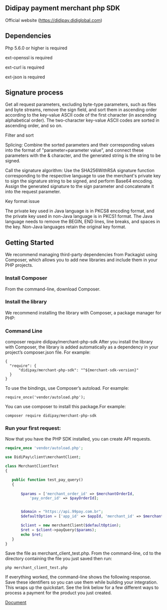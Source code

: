 ## Didipay payment merchant php SDK

Official website (https://didipay.didiglobal.com)

## Dependencies
Php 5.6.0 or higher is required

ext-openssl is required

ext-curl is required

ext-json is required

## Signature process

Get all request parameters, excluding byte-type parameters, such as files and byte streams, remove the sign field, and sort them in ascending order according to the key-value ASCII code of the first character (in ascending alphabetical order). The two-character key-value ASCII codes are sorted in ascending order, and so on.

Filter and sort

Splicing: Combine the sorted parameters and their corresponding values ​​into the format of "parameter=parameter value", and connect these parameters with the & character, and the generated string is the string to be signed.

Call the signature algorithm: Use the SHA256WithRSA signature function corresponding to the respective language to use the merchant's private key to sign the signature string to be signed, and perform Base64 encoding.
Assign the generated signature to the sign parameter and concatenate it into the request parameter.

Key format issue

The private key used in Java language is in PKCS8 encoding format, and the private key used in non-Java language is in PKCS1 format.
The Java language needs to remove the BEGIN, END lines, line breaks, and spaces in the key. Non-Java languages ​​retain the original key format.

## Getting Started
We recommend managing third-party dependencies from Packagist using Composer, which allows you to add new libraries and include them in your PHP projects.

### Install Composer

From the command-line, download Composer.

### Install the library
We recommend installing the library with Composer, a package manager for PHP:

### Command Line

composer require didipay/merchant-php-sdk
After you install the library with Composer, the library is added automatically as a dependency in your project’s composer.json file. For example:

  ```shell
  {
    "require": {
        "didipay/merchant-php-sdk": "^${merchant-sdk-version}"
    }
  }
  ```
To use the bindings, use Composer’s autoload. For example:
 ```shell
require_once('vendor/autoload.php');
```
You can use composer to install this package.For example:
 ```shell
composer require didipay/merchant-php-sdk
```
### Run your first request:
Now that you have the PHP SDK installed, you can create API requests. 
 ```php
require_once 'vendor/autoload.php';

use DidiPay\client\merchantClient;

class MerchantClientTest
{

    public function test_pay_query()
    {
        
        $params = ['merchant_order_id' => $merchantOrderId,
            'pay_order_id' => $payOrderId];


        $domain = "https://api.99pay.com.br";
        $defaultOption = ['app_id' => $appId, 'merchant_id' => $merchantId, 'private_key' => $privateKeyContent, 'domain' => $domain];

        $client = new merchantClient($defaultOption);
        $ret = $client->payQuery($params);
        echo $ret;
    }
}
 ```
Save the file as merchant_client_test.php. From the command-line, cd to the directory containing the file you just saved then run:
 ```shell
php merchant_client_test.php
 ```
If everything worked, the command-line shows the following response. Save these identifiers so you can use them while building your integration.
This wraps up the quickstart. See the link below for a few different ways to process a payment for the product you just created.

[Document](https://didipay.didiglobal.com/developer/docs/en/)
